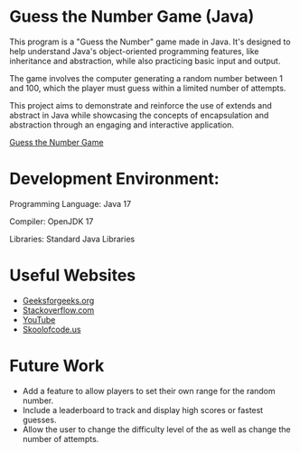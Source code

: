 # Guess the Number Game (Java)

This program is a "Guess the Number" game made in Java. It's designed to help understand Java's object-oriented programming features, like inheritance and abstraction, while also practicing basic input and output.

The game involves the computer generating a random number between 1 and 100, which the player must guess within a limited number of attempts.

This project aims to demonstrate and reinforce the use of extends and abstract in Java while showcasing the concepts of encapsulation and abstraction through an engaging and interactive application.

[Guess the Number Game](https://youtu.be/DwviIFV9TRI)

# Development Environment:
Programming Language: Java 17

Compiler: OpenJDK 17

Libraries: Standard Java Libraries

# Useful Websites
- [Geeksforgeeks.org](https://www.geeksforgeeks.org/number-guessing-game-in-java/)
- [Stackoverflow.com](https://stackoverflow.com/questions/29890213/guess-the-number-in-java)
- [YouTube](https://www.youtube.com/watch?v=xoMzL7aRxK4)
- [Skoolofcode.us](https://skoolofcode.us/blog/guessing-game/)

# Future Work
- Add a feature to allow players to set their own range for the random number.
- Include a leaderboard to track and display high scores or fastest guesses.
- Allow the user to change the difficulty level of the as well as change the number of attempts.
